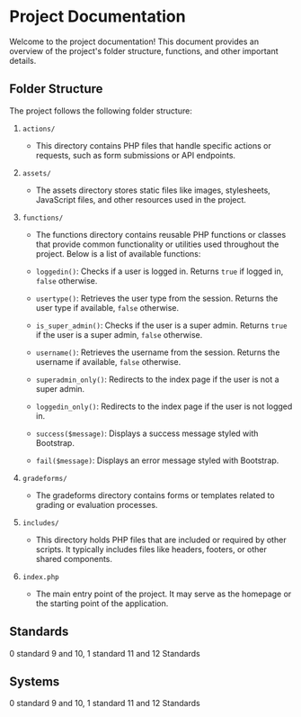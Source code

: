 # Project Documentation

Welcome to the project documentation! This document provides an overview of the project's folder structure, functions, and other important details.

## Folder Structure

The project follows the following folder structure:

1. `actions/`
   - This directory contains PHP files that handle specific actions or requests, such as form submissions or API endpoints.

2. `assets/`
   - The assets directory stores static files like images, stylesheets, JavaScript files, and other resources used in the project.

3. `functions/`
   - The functions directory contains reusable PHP functions or classes that provide common functionality or utilities used throughout the project. Below is a list of available functions:

   - `loggedin()`: Checks if a user is logged in. Returns `true` if logged in, `false` otherwise.
   - `usertype()`: Retrieves the user type from the session. Returns the user type if available, `false` otherwise.
   - `is_super_admin()`: Checks if the user is a super admin. Returns `true` if the user is a super admin, `false` otherwise.
   - `username()`: Retrieves the username from the session. Returns the username if available, `false` otherwise.
   - `superadmin_only()`: Redirects to the index page if the user is not a super admin.
   - `loggedin_only()`: Redirects to the index page if the user is not logged in.
   - `success($message)`: Displays a success message styled with Bootstrap.
   - `fail($message)`: Displays an error message styled with Bootstrap.

4. `gradeforms/`
   - The gradeforms directory contains forms or templates related to grading or evaluation processes.

5. `includes/`
   - This directory holds PHP files that are included or required by other scripts. It typically includes files like headers, footers, or other shared components.

6. `index.php`
   - The main entry point of the project. It may serve as the homepage or the starting point of the application.

## Standards
0 standard 9 and 10, 1 standard 11 and 12 Standards

## Systems
0 standard 9 and 10, 1 standard 11 and 12 Standards